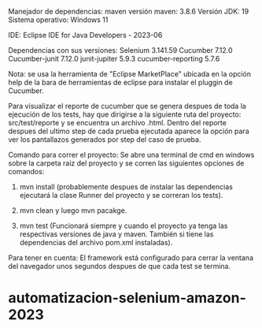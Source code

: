 Manejador de dependencias: maven
versión maven: 3.8.6
Versión JDK: 19
Sistema operativo: Windows 11

IDE: Eclipse IDE for Java Developers - 2023-06

Dependencias con sus versiones:
Selenium 3.141.59
Cucumber 7.12.0
Cucumber-junit 7.12.0
junit-jupiter 5.9.3
cucumber-reporting 5.7.6

Nota: se usa la herramienta de "Eclipse MarketPlace" ubicada en la opción help de la bara de herramientas de eclipse
para instalar el pluggin de Cucumber.


Para visualizar el reporte de cucumber que se genera despues de toda la ejecución de los tests, hay que dirigirse 
a la siguiente ruta del proyecto: src/test/reporte y se encuentra un archivo .html. Dentro del reporte despues del ultimo step de cada prueba ejecutada
aparece la opción para ver los pantallazos generados por step del caso de prueba.


Comando para correr el proyecto:
Se abre una terminal de cmd en windows sobre la carpeta raiz del proyecto y se corren las siguientes opciones de comandos:
 1. mvn install (probablemente despues de instalar las dependencias ejecutará la clase Runner del proyecto y se correran los tests).

2. mvn clean y luego mvn pacakge.

3. mvn test (Funcionará siempre y cuando el proyecto ya tenga las respectivas versiones de java y maven. También si tiene las dependencias 
del archivo pom.xml instaladas).



Para tener en cuenta: El framework está configurado para cerrar la ventana del navegador unos segundos despues 
de que cada test se termina.
# automatizacion-selenium-amazon-2023
